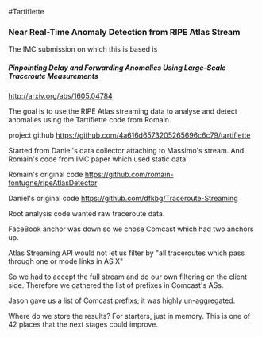 #Tartiflette
### Near Real-Time Anomaly Detection from RIPE Atlas Stream

The IMC submission on which this is based is
##### Pinpointing Delay and Forwarding Anomalies Using Large-Scale Traceroute Measurements
http://arxiv.org/abs/1605.04784

The goal is to use the RIPE Atlas streaming data to analyse and detect anomalies using the Tartiflette code from Romain.

project github https://github.com/4a616d6573205265696c6c79/tartiflette

Started from Daniel's data collector attaching to Massimo's stream.  And Romain's code from IMC paper which used static data.

Romain's original code
https://github.com/romain-fontugne/ripeAtlasDetector

Daniel's original code
https://github.com/dfkbg/Traceroute-Streaming

Root analysis code wanted raw traceroute data.

FaceBook anchor was down so we chose Comcast which had two anchors up.

Atlas Streaming API would not let us filter by "all traceroutes which pass through one or mode links in AS X"

So we had to accept the full stream and do our own filtering on the client side.  Therefore we gathered the list of prefixes in Comcast's ASs.

Jason gave us a list of Comcast prefixs; it was highly un-aggregated.

Where do we store the results?  For starters, just in memory.  This is one of 42 places that the next stages could improve.
